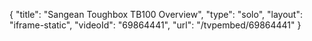 {
    "title": "Sangean Toughbox TB100 Overview",
    "type": "solo",
    "layout": "iframe-static",
    "videoId": "69864441",
    "url": "\/tvpembed\/69864441"
}